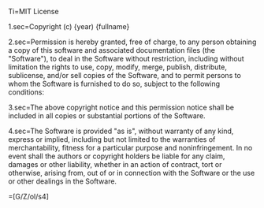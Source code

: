 Ti=MIT License

1.sec=Copyright (c) {year) {fullname}

2.sec=Permission is hereby granted, free of charge, to any person obtaining a copy of this software and associated documentation files (the "Software"), to deal in the Software without restriction, including without limitation the rights to use, copy, modify, merge, publish, distribute, sublicense, and/or sell copies of the Software, and to permit persons to whom the Software is furnished to do so, subject to the following conditions:

3.sec=The above copyright notice and this permission notice shall be included in all copies or substantial portions of the Software.

4.sec=<span style=“text-transform:uppercase”>The Software is provided "as is", without warranty of any kind, express or implied, including but not limited to the warranties of merchantability, fitness for a particular purpose and noninfringement. In no event shall the authors or copyright holders be liable for any claim, damages or other liability, whether in an action of contract, tort or otherwise, arising from, out of or in connection with the Software or the use or other dealings in the Software.</span>

=[G/Z/ol/s4]